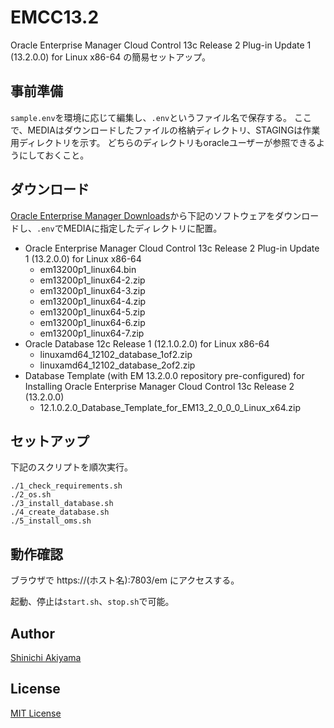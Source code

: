 EMCC13.2
========

Oracle Enterprise Manager Cloud Control 13c Release 2 Plug-in Update 1 (13.2.0.0) for Linux x86-64 の簡易セットアップ。

## 事前準備

`sample.env`を環境に応じて編集し、`.env`というファイル名で保存する。
ここで、MEDIAはダウンロードしたファイルの格納ディレクトリ、STAGINGは作業用ディレクトリを示す。
どちらのディレクトリもoracleユーザーが参照できるようにしておくこと。

## ダウンロード

[Oracle Enterprise Manager Downloads](http://www.oracle.com/technetwork/oem/enterprise-manager/downloads/index.html)から下記のソフトウェアをダウンロードし、`.env`でMEDIAに指定したディレクトリに配置。

* Oracle Enterprise Manager Cloud Control 13c Release 2 Plug-in Update 1 (13.2.0.0) for Linux x86-64
    + em13200p1_linux64.bin
    + em13200p1_linux64-2.zip
    + em13200p1_linux64-3.zip
    + em13200p1_linux64-4.zip
    + em13200p1_linux64-5.zip
    + em13200p1_linux64-6.zip
    + em13200p1_linux64-7.zip
* Oracle Database 12c Release 1 (12.1.0.2.0) for Linux x86-64
    + linuxamd64_12102_database_1of2.zip
    + linuxamd64_12102_database_2of2.zip
* Database Template (with EM 13.2.0.0 repository pre-configured) for Installing Oracle Enterprise Manager Cloud Control 13c Release 2 (13.2.0.0)
    + 12.1.0.2.0_Database_Template_for_EM13_2_0_0_0_Linux_x64.zip

## セットアップ

下記のスクリプトを順次実行。

```
./1_check_requirements.sh
./2_os.sh
./3_install_database.sh
./4_create_database.sh
./5_install_oms.sh
```

## 動作確認

ブラウザで https://(ホスト名):7803/em にアクセスする。

起動、停止は`start.sh`、`stop.sh`で可能。

## Author ##

[Shinichi Akiyama](https://github.com/shakiyam)

## License ##

[MIT License](http://www.opensource.org/licenses/mit-license.php)

